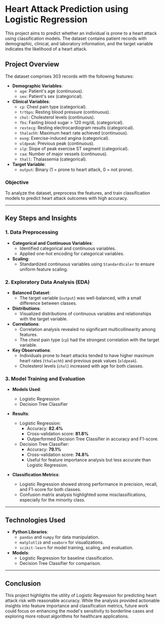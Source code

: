 # Heart Attack Prediction using Logistic Regression

This project aims to predict whether an individual is prone to a heart attack using classification models. The dataset contains patient records with demographic, clinical, and laboratory information, and the target variable indicates the likelihood of a heart attack.

## Project Overview

The dataset comprises 303 records with the following features:
- **Demographic Variables**:
  - `age`: Patient's age (continuous).
  - `sex`: Patient's sex (categorical).
- **Clinical Variables**:
  - `cp`: Chest pain type (categorical).
  - `trtbps`: Resting blood pressure (continuous).
  - `chol`: Cholesterol levels (continuous).
  - `fbs`: Fasting blood sugar > 120 mg/dL (categorical).
  - `restecg`: Resting electrocardiogram results (categorical).
  - `thalachh`: Maximum heart rate achieved (continuous).
  - `exng`: Exercise-induced angina (categorical).
  - `oldpeak`: Previous peak (continuous).
  - `slp`: Slope of peak exercise ST segment (categorical).
  - `caa`: Number of major vessels (continuous).
  - `thall`: Thalassemia (categorical).
- **Target Variable**:
  - `output`: Binary (1 = prone to heart attack, 0 = not prone).

### Objective
To analyze the dataset, preprocess the features, and train classification models to predict heart attack outcomes with high accuracy.

---

## Key Steps and Insights

### 1. Data Preprocessing
- **Categorical and Continuous Variables**:
  - Identified categorical and continuous variables.
  - Applied one-hot encoding for categorical variables.
- **Scaling**:
  - Standardized continuous variables using `StandardScaler` to ensure uniform feature scaling.

### 2. Exploratory Data Analysis (EDA)
- **Balanced Dataset**:
  - The target variable (`output`) was well-balanced, with a small difference between classes.
- **Distributions**:
  - Visualized distributions of continuous variables and relationships with the target variable.
- **Correlations**:
  - Correlation analysis revealed no significant multicollinearity among features.
  - The chest pain type (`cp`) had the strongest correlation with the target variable.
- **Key Observations**:
  - Individuals prone to heart attacks tended to have higher maximum heart rates (`thalachh`) and previous peak values (`oldpeak`).
  - Cholesterol levels (`chol`) increased with age for both classes.

### 3. Model Training and Evaluation
- **Models Used**:
  - Logistic Regression
  - Decision Tree Classifier
- **Results**:
  - Logistic Regression:
    - Accuracy: **82.4%**
    - Cross-validation score: **81.8%**
    - Outperformed Decision Tree Classifier in accuracy and F1-score.
  - Decision Tree Classifier:
    - Accuracy: **79.1%**
    - Cross-validation score: **74.8%**
    - Useful for feature importance analysis but less accurate than Logistic Regression.

- **Classification Metrics**:
  - Logistic Regression showed strong performance in precision, recall, and F1-score for both classes.
  - Confusion matrix analysis highlighted some misclassifications, especially for the minority class.

---

## Technologies Used
- **Python Libraries**:
  - `pandas` and `numpy` for data manipulation.
  - `matplotlib` and `seaborn` for visualizations.
  - `scikit-learn` for model training, scaling, and evaluation.
- **Models**:
  - Logistic Regression for baseline classification.
  - Decision Tree Classifier for comparison.

---

## Conclusion
This project highlights the utility of Logistic Regression for predicting heart attack risk with reasonable accuracy. While the analysis provided actionable insights into feature importance and classification metrics, future work could focus on enhancing the model's sensitivity to borderline cases and exploring more robust algorithms for healthcare applications.

